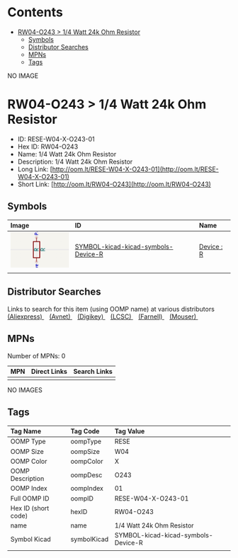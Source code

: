 



Contents
========

* [RW04-O243 > 1/4 Watt 24k Ohm Resistor](#rw04-o243--14-watt-24k-ohm-resistor)
	* [Symbols](#symbols)
	* [Distributor Searches](#distributor-searches)
	* [MPNs](#mpns)
	* [Tags](#tags)
  
NO IMAGE  
# RW04-O243 > 1/4 Watt 24k Ohm Resistor

- ID: RESE-W04-X-O243-01
- Hex ID: RW04-O243
- Name: 1/4 Watt 24k Ohm Resistor
- Description: 1/4 Watt 24k Ohm Resistor
- Long Link: [http://oom.lt/RESE-W04-X-O243-01](http://oom.lt/RESE-W04-X-O243-01)
- Short Link: [http://oom.lt/RW04-O243](http://oom.lt/RW04-O243)

## Symbols
  

|Image|ID|Name|
| :--- | :--- | :--- |
|[![](https://raw.githubusercontent.com/oomlout/oomlout_OOMP_eda_V2/main/SYMBOL/kicad/kicad-symbols/Device/R/image_140.png)](https://github.com/oomlout/oomlout_OOMP_eda_V2/tree/main/SYMBOL/kicad/kicad-symbols/Device/R/)|[SYMBOL-kicad-kicad-symbols-Device-R](https://github.com/oomlout/oomlout_OOMP_eda_V2/tree/main/SYMBOL/kicad/kicad-symbols/Device/R/)|[Device : R](https://github.com/oomlout/oomlout_OOMP_eda_V2/tree/main/SYMBOL/kicad/kicad-symbols/Device/R/)|
||||

## Distributor Searches
  
Links to search for this item (using OOMP name) at various distributors  
[(Aliexpress) ](https://www.aliexpress.com/wholesale?SearchText=11171/4+Watt+24k+Ohm+Resistor)&nbsp;&nbsp;&nbsp;[(Avnet) ](https://www.avnet.com/shop/us/search/1/4+Watt+24k+Ohm+Resistor)&nbsp;&nbsp;&nbsp;[(Digikey) ](https://www.digikey.co.uk/en/products/result?s=1/4+Watt+24k+Ohm+Resistor)&nbsp;&nbsp;&nbsp;[(LCSC) ](https://www.lcsc.com/search?q=1/4+Watt+24k+Ohm+Resistor)&nbsp;&nbsp;&nbsp;[(Farnell) ](https://uk.farnell.com/search?st=1/4+Watt+24k+Ohm+Resistor)&nbsp;&nbsp;&nbsp;[(Mouser) ](https://www.mouser.com/c/?q=1/4+Watt+24k+Ohm+Resistor)&nbsp;&nbsp;&nbsp;
## MPNs
  
Number of MPNs: 0  

|MPN|Direct Links|Search Links|
| :--- | :--- | :--- |
||||
  
NO IMAGES  
## Tags
  

|Tag Name|Tag Code|Tag Value|
| :--- | :--- | :--- |
|OOMP Type|oompType|RESE|
|OOMP Size|oompSize|W04|
|OOMP Color|oompColor|X|
|OOMP Description|oompDesc|O243|
|OOMP Index|oompIndex|01|
|Full OOMP ID|oompID|RESE-W04-X-O243-01|
|Hex ID (short code)|hexID|RW04-O243|
|name|name|1/4 Watt 24k Ohm Resistor|
|Symbol Kicad|symbolKicad|SYMBOL-kicad-kicad-symbols-Device-R|
||||

